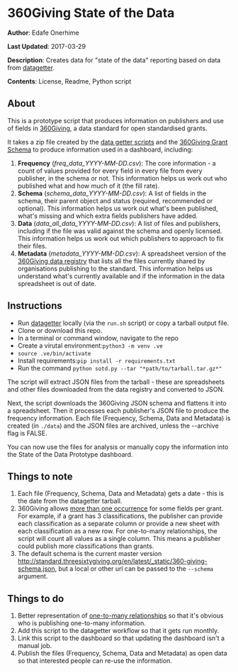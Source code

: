 # 360Giving State of the Data

**Author**: Edafe Onerhime

**Last Updated**: 2017-03-29

**Description**:  Creates data for "state of the data" reporting based on data from [datagetter](https://github.com/ThreeSixtyGiving/datagetter).

**Contents**: License, Readme, Python script

## About

This is a prototype script that produces information on publishers and use of fields in [360Giving](http://www.threesixtygiving.org/), a data standard for open standardised grants.

It takes a zip file created by the [data getter scripts](https://github.com/ThreeSixtyGiving/datagetter) and the [360Giving Grant Schema](http://www.threesixtygiving.org/wp-content/plugins/threesixty_docs/standard/schema/360-giving-schema.json)  to produce information used in a dashboard, including:

 1. **Frequency** (*freq_data_YYYY-MM-DD.csv*): The core information - a count of values provided for every field in every file from every publisher, in the schema or not.  This information helps us work out who published what and how much of it (the fill rate).
 2. **Schema** (*schema_data_YYYY-MM-DD.csv*): A list of fields in the schema, their parent object and status (required, recommended or optional). This information helps us work out what's been published, what's missing and which extra fields publishers have added.
 3. **Data** (*data_all_data_YYYY-MM-DD.csv*): A list of files and publishers, including if the file was valid against the schema and openly licensed. This information helps us work out which publishers to approach to fix their files.
 4. **Metadata** (*metadata_YYYY-MM-DD.csv*): A spreadsheet version of the [360Giving data registry](http://data.threesixtygiving.org/data.json) that lists all the files currently shared by organisations publishing to the standard. This information helps us understand what's currently available and if the information in the data spreadsheet is out of date.

## Instructions

 - Run [datagetter](https://github.com/ThreeSixtyGiving/datagetter) locally (via the `run.sh` script) or copy a tarball output file.
 - Clone or download this repo.
 - In a terminal or command window, navigate to the repo
 - Create a virutal environment:`python3 -m venv .ve`
 - `source .ve/bin/activate`
 - Install requirements:`pip install -r requirements.txt`
 - Run the command `python sotd.py --tar "*path/to/tarball.tar.gz*"`

The script will extract JSON files from the tarball - these are spreadsheets and other files downloaded from the data registry and converted to JSON.

Next, the script downloads the 360Giving JSON schema and flattens it into a spreadsheet. Then it processes each publisher's JSON file to produce the frequency information. Each file (Frequency, Schema, Data and Metadata) is created (in `./data`) and the JSON files are archived, unless the --archive flag is FALSE.

You can now use the files for analysis or manually copy the information into the State of the Data Prototype dashboard.

## Things to note

 1. Each file (Frequency, Schema, Data and Metadata) gets a date - this is the date from the datagetter tarball.
 2. 360Giving allows [more than one occurrence](http://www.threesixtygiving.org/standard/reference/#toc-one-to-many-relationships) for some fields per grant. For example, if a grant has 3 classifications, the publisher can provide each classification as a separate column or provide a new sheet with each classification as a new row. For one-to-many relationships, the script will count all values as a single column. This means a publisher could publish more classifications than grants.
 3. The default schema is the current master version http://standard.threesixtygiving.org/en/latest/_static/360-giving-schema.json, but a local or other url can be passed to the `--schema` argument.

## Things to do

 1. Better representation of [one-to-many relationships](http://www.threesixtygiving.org/standard/reference/#toc-one-to-many-relationships) so that it's obvious who is publishing one-to-many information.
 2. Add this script to the datagetter workflow so that it gets run monthly.
 3. Link this script to the dashboard so that updating the dashboard isn't a manual job.
 4. Publish the files (Frequency, Schema, Data and Metadata)  as open data so that interested people can re-use the information.
